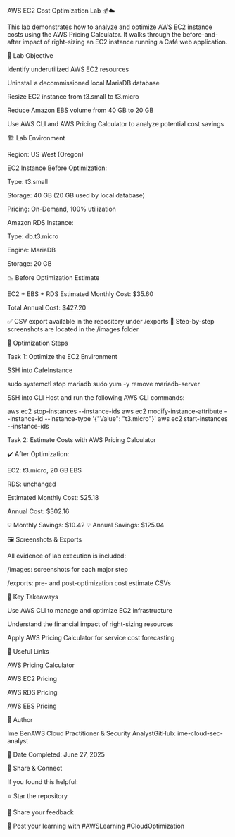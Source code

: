 AWS EC2 Cost Optimization Lab 💰☁️

This lab demonstrates how to analyze and optimize AWS EC2 instance costs using the AWS Pricing Calculator. It walks through the before-and-after impact of right-sizing an EC2 instance running a Café web application.

🧪 Lab Objective

Identify underutilized AWS EC2 resources

Uninstall a decommissioned local MariaDB database

Resize EC2 instance from t3.small to t3.micro

Reduce Amazon EBS volume from 40 GB to 20 GB

Use AWS CLI and AWS Pricing Calculator to analyze potential cost savings

🏗️ Lab Environment

Region: US West (Oregon)

EC2 Instance Before Optimization:

Type: t3.small

Storage: 40 GB (20 GB used by local database)

Pricing: On-Demand, 100% utilization

Amazon RDS Instance:

Type: db.t3.micro

Engine: MariaDB

Storage: 20 GB

📉 Before Optimization Estimate

EC2 + EBS + RDS Estimated Monthly Cost: $35.60

Total Annual Cost: $427.20

✅ CSV export available in the repository under /exports
📸 Step-by-step screenshots are located in the /images folder

🔧 Optimization Steps

Task 1: Optimize the EC2 Environment

SSH into CafeInstance

sudo systemctl stop mariadb
sudo yum -y remove mariadb-server

SSH into CLI Host and run the following AWS CLI commands:

aws ec2 stop-instances --instance-ids <Instance-ID>
aws ec2 modify-instance-attribute --instance-id <Instance-ID> --instance-type '{"Value": "t3.micro"}'
aws ec2 start-instances --instance-ids <Instance-ID>

Task 2: Estimate Costs with AWS Pricing Calculator

✔️ After Optimization:

EC2: t3.micro, 20 GB EBS

RDS: unchanged

Estimated Monthly Cost: $25.18

Annual Cost: $302.16

💡 Monthly Savings: $10.42
💡 Annual Savings: $125.04

🖼️ Screenshots & Exports

All evidence of lab execution is included:

/images: screenshots for each major step

/exports: pre- and post-optimization cost estimate CSVs

🚀 Key Takeaways

Use AWS CLI to manage and optimize EC2 infrastructure

Understand the financial impact of right-sizing resources

Apply AWS Pricing Calculator for service cost forecasting

🔗 Useful Links

AWS Pricing Calculator

AWS EC2 Pricing

AWS RDS Pricing

AWS EBS Pricing

🙏 Author

Ime BenAWS Cloud Practitioner & Security AnalystGitHub: ime-cloud-sec-analyst

📅 Date Completed: June 27, 2025

📢 Share & Connect

If you found this helpful:

⭐ Star the repository

📝 Share your feedback

📣 Post your learning with #AWSLearning #CloudOptimization

